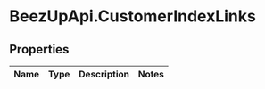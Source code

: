 # BeezUpApi.CustomerIndexLinks

## Properties
Name | Type | Description | Notes
------------ | ------------- | ------------- | -------------


